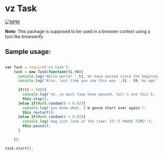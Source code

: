 # vz Task

[![NPM](https://nodei.co/npm/vz.task.png?downloads=true)](https://nodei.co/npm/vz.task/)

**Note:** This package is supposed to be used in a browser context using a tool like browserify

## Sample usage:

```javascript

var Task = require('vz.task'),
    task = new Task(function(t1,t0){
      console.log('Hello world! ',t1,'ms have passed since the begining of the task');
      console.log('Also, last time you saw this was ',t1 - t0,'ms ago');
      
      if(t1 > 500){
        console.log('ok, so much time have passed, let\'s end this');
        this.stop();
      }else if(Math.random() < 0.02){
        console.log('you know what, I'm gonna start over again');
        this.restart();
      }else if(Math.random() < 0.02){
        console.log('omg just look at the time! IT\'S PAUSE TIME!');
        this.pause();
      }
      
    });

task.start();

```


